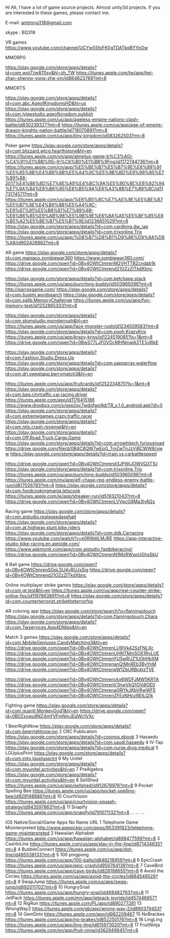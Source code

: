 Hi All, I have a lot of game source projects. Almost unity3d projects. If you are interested in these games, please contact me.

E-mail: amtrong318@gmail.com

skype : BQ318

VR games https://www.youtube.com/channel/UCYw55foFK0gTDATkqBYYoOw

MMORPG

https://play.google.com/store/apps/details?id=com.wot7.tw870sy&hl=zh_TW 
https://itunes.apple.com/tw/app/hei-zhan-shenno-yong-zhe-xin/id864823769?mt=8

MMORTS

https://play.google.com/store/apps/details?id=com.abc.AgeofKingdomsHD&hl=us 
https://play.google.com/store/apps/details?id=com.lyleestudio.ageofkingdom.publish 
https://itunes.apple.com/us/app/ageless-empire-nations-clash-battle/id830239327?mt=8 
https://itunes.apple.com/us/app/age-of-empire-dragon-knights-nation-battle/id718070891?mt=8 
https://itunes.apple.com/us/app/tiny-kingdom/id583262503?mt=8

Poker game https://play.google.com/store/apps/details?id=com.blizzard.wtcg.hearthstone&hl=en https://itunes.apple.com/vn/app/atmplus-game-b%C3%A0i-%C4%91%E1%BB%95i-th%C6%B0%E1%BB%9Fng/id1172744736?mt=8 https://itunes.apple.com/cn/app/%E5%BE%B7%E5%B7%9E%E6%89%91%E5%85%8B%E4%B9%8B%E5%A4%9C%E5%9B%BD%E9%99%85%E7%89%88-2017%E4%B8%8D%E7%8E%A9%E4%BC%9A%E5%90%8E%E6%82%94%E7%9A%84%E8%B6%85%E8%B5%9A%E6%A3%8B%E7%89%8C/id1173174571?mt=8 https://itunes.apple.com/us/app/%E8%B5%8C%E7%A5%9E%E5%BE%B7%E5%B7%9E%E4%B9%8B%E5%A4%9C-%E9%87%91%E5%B8%81%E7%89%88-%E8%B6%85%E9%AB%98%E5%9B%9E%E6%8A%A5%E5%BF%85%E8%B5%A2%E5%BE%B7%E5%B7%9E/id1236651029?mt=8 https://play.google.com/store/apps/details?id=com.cardking.dw_iap https://play.google.com/store/apps/details?id=com.trixonline.Trix https://itunes.apple.com/us/app/%D8%B7%D8%B1%D9%86%D9%8A%D8%A8/id902428862?mt=8

AR game https://play.google.com/store/apps/details?id=com.maniaco.zombiewar360 https://www.zombiewar360.com/ https://drive.google.com/open?id=0By4OWtCtmrenM2VHTTBZcndab1k https://drive.google.com/open?id=0By4OWtCtmrend21OZzZITkdXbnc

https://play.google.com/store/apps/details?id=com.ketchapp.stack https://itunes.apple.com/us/app/punching-buddy/id503965096?mt=8 http://parroxgame.com/ https://play.google.com/store/apps/details?id=com.liuqimi.wordsearch https://play.google.com/store/apps/details?id=com.sglib.MemoryChallenge https://itunes.apple.com/us/app/fun-memory-test/id1252865333?mt=8

https://play.google.com/store/apps/details?id=com.stomstudio.monsterrush&hl=en https://itunes.apple.com/us/app/face-monster-rush/id1234509563?mt=8 https://play.google.com/store/apps/details?id=com.pooh.KrazyKris https://itunes.apple.com/us/app/krazy-kriss/id1224519085?ls=1&mt=8 https://drive.google.com/open?id=0BwS77LJFDVDcMHNmajA3TE1uWkE

https://play.google.com/store/apps/details?id=com.Fashion.Studio.Dress.Up https://play.google.com/store/apps/details?id=com.sapparray.waterflow https://play.google.com/store/apps/details?id=com.drj.sweetapp.berrymatch3&hl=en

https://itunes.apple.com/us/app/fruitcards/id1252234875?ls=1&mt=8 https://play.google.com/store/apps/details?id=com.bag.citytraffic.car.racing.driver https://itunes.apple.com/app/id1176415186 https://www.dropbox.com/s/gse2qc7wdqfwo9d/TR_v.1.0_android.apk?dl=0 https://play.google.com/store/apps/details?id=com.extremegames.crazy.traffic.racer https://play.google.com/store/apps/details?id=com.mts.crash.revenge&hl=en https://play.google.com/store/apps/details?id=com.Off.Road.Truck.Cargo.Game https://play.google.com/store/apps/details?id=com.arrowhitech.furiousroad https://drive.google.com/file/d/0B4C8QW7wEpG_TmZwTnJzVjBCWW8/view https://play.google.com/store/apps/details?id=train.vs.carbattlespeed

https://drive.google.com/open?id=0By4OWtCtmrend3JPWjJOWVQ3T1U https://play.google.com/store/apps/details?id=com.trixonline.Trix https://itunes.apple.com/us/app/punching-buddy/id503965096?mt=8 https://itunes.apple.com/my/app/elf-chase-rpg-endless-enemy-battle-run/id817026783?mt=8 https://play.google.com/store/apps/details?id=com.foodcookingmania.letscook https://itunes.apple.com/ie/app/streaker-run/id519321043?mt=8 https://drive.google.com/open?id=0By4OWtCtmrenLVVpcG9Ma3IyN2s

Racing game https://play.google.com/store/apps/details?id=com.aistudio.realspeedasphalt https://play.google.com/store/apps/details?id=com.at.highway.stunt.bike.riders https://play.google.com/store/apps/details?id=com.ddk.Carracing https://www.youtube.com/watch?v=e0RWdiLMJRE https://app-interactive-studio-bike-racing.en.aptoide.com/ https://www.apkmonk.com/app/com.aistudio.fastbikeracing/ https://drive.google.com/open?id=0By4OWtCtmrenN1MzRWxpUGhsSkU

8 Ball game https://drive.google.com/open?id=0By4OWtCtmrenSGpLSU4yRUJsSjg https://drive.google.com/open?id=0By4OWtCtmrend21OZzZITkdXbnc

Online multiplayer strike games https://play.google.com/store/apps/details?id=com.gt.test&hl=en https://itunes.apple.com/us/app/real-counter-strike-online-fps/id1197863891?mt=8 https://play.google.com/store/apps/details?id=com.counterterrorist.striketheterrorfps

AR coloring app https://play.google.com/store/search?q=flamingotouch https://play.google.com/store/apps/details?id=com.flamingotouch.Chara https://play.google.com/store/apps/details?id=com.Twservices.App4DMais&hl=en

Match 3 games https://play.google.com/store/apps/details?id=com.MobileGeniuses.CandyMatching3&hl=en https://drive.google.com/open?id=0By4OWtCtmrenLU9lVk42SzFNLXc https://drive.google.com/open?id=0By4OWtCtmrenUHNTMm5OX1RyLUE https://drive.google.com/open?id=0By4OWtCtmrenYU5wRUZ1U0hHbXM https://drive.google.com/open?id=0By4OWtCtmrenanQtMnREb3ByYnM https://drive.google.com/open?id=0By4OWtCtmreneW1ZbURBcktzTVE

https://drive.google.com/open?id=0By4OWtCtmrenckx6WDFJMW5KRTA https://drive.google.com/open?id=0By4OWtCtmrenV3hwVkQ1OVdlOE0 https://drive.google.com/open?id=0By4OWtCtmrena0lRYkJKbVRwWFE https://drive.google.com/open?id=0By4OWtCtmrenZFExNHozREtLQ1k

Fighting game https://play.google.com/store/apps/details?id=com.quantl.MonkeyGod1&hl=en https://drive.google.com/open?id=0B0Zxxwu6NZ4mYVFmNmJEdWc1VXc

1 BeerRightNow https://play.google.com/store/apps/details?id=com.beerrightnow.jon 2 CRC Publication https://play.google.com/store/apps/details?id=cosmos.ebook 3 Hasaedu https://play.google.com/store/apps/details?id=com.saudi.hasaedu 4 IV-Tap https://play.google.com/store/apps/details?id=com.nurse.drug.medical 5 LGUplusPrint https://play.google.com/store/apps/details?id=com.inity.lguplusprint 6 My Unitel https://play.google.com/store/apps/details?id=com.myunitel.activities&hl=en 7 PreAlgebra https://play.google.com/store/apps/details?id=com.myunitel.activities&hl=en 8 SellShed https://itunes.apple.com/us/app/sellshed/id912676976?mt=8 9 Pocket Spelling Bee https://itunes.apple.com/us/app/pocket-spelling-bee/id929148886?mt=8 10 CourtVision https://itunes.apple.com/us/app/courtvision-squash-strategy/id943597863?mt=8 11 Snapify https://itunes.apple.com/us/app/snapify/id791071132?mt=8 ... ... ...

iOS Native/Social/Game Apps No Name URL 1 Telephone Game Misinterpreted http://www.apppicker.com/apps/953391823/telephone-game-misinterpreted 2 Hawaiian Alphabet https://itunes.apple.com/us/app/hawaiian-alphabet/id898477599?mt=8 3 CashInLine https://itunes.apple.com/us/app/stay-in-the-line/id871434635?mt=8 4 BubbleConnect https://itunes.apple.com/us/app/dot-line/id485538133?mt=8 5 100 pingpong https://itunes.apple.com/us/app/100-balls/id848218959?mt=8 6 EpicCrash https://itunes.apple.com/us/app/epic-crash/id950764139?mt=8 7 CaveBird https://itunes.apple.com/us/app/cave-birds/id828198655?mt=8 8 Avoid the Circles https://itunes.apple.com/us/app/avoid-the-circles/id884548529?mt=8 9 SwapJump https://itunes.apple.com/us/app/swap-jump/id892011702?mt=8 10 HungrySnail https://itunes.apple.com/us/app/hungry-snail/id468482763?mt=8 11 JetPack https://itunes.apple.com/mn/app/jetpack-joyride/id457446957?mt=8 12 RigRun https://itunes.apple.com/PL/app/id890277281 13 WrongWay2 https://itunes.apple.com/gb/app/wrong-way-2/id890379453?mt=8 14 GemDots https://itunes.apple.com/app/id982209467 15 NoBrackes https://itunes.apple.com/us/app/no-brakes/id852250176?mt=8 16 LingLing https://itunes.apple.com/us/app/ling-ling/id615973020?mt=8 17 FruitNinja https://itunes.apple.com/en/app/fruit-ninja/id362949845?mt=8
